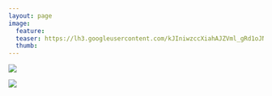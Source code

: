 ```yaml
---
layout: page
image:
  feature:
  teaser: https://lh3.googleusercontent.com/kJIniwzccXiahAJZVml_gRd1oJN5rwLi7aMFWoPNvAI=w245-h184-no
  thumb:
---
```


![](https://lh3.googleusercontent.com/uU0orDJmlB-4SbSqtWJgNZ_W81yPt11b_e6gIwP5zj8=w800)

![](https://lh3.googleusercontent.com/9wtbu5vLB6uebxeT_jSbRshUBzcFgY8bQr6H917_qXE=w800)
